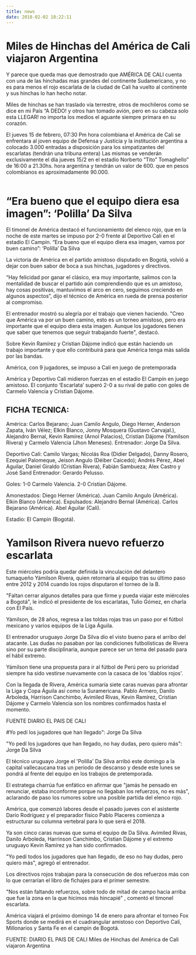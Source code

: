 ```yaml
---
title: news
date: 2018-02-02 18:22:11
---
```

# Miles de Hinchas del América de Cali viajaron Argentina


Y parece que queda mas que demostrado que AMÉRICA DE CALI cuenta con una de las hinchadas mas grandes del continente Sudamericano, y no es para menos el rojo escarlata de la ciudad de Cali ha vuelto al continente y sus hinchas lo han hecho notar.

Miles de hinchas se han traslado vía terrestre, otros de mochileros como se dice en mi País “A DEDO!  y otros han tomado avión, pero en su cabeza solo esta LLEGAR! no importa los medios el aguante siempre primara en su corazón.

El jueves 15 de febrero, 07:30 Pm hora colombiana el América de Cali se enfrentara al joven equipo de Defensa y Justicia y la institución argentina a colocado 3.000 entradas a disposición para los simpatizantes del escarlatas (tendrán una tribuna entera) Las mismas se venderán exclusivamente  el día jueves 15/2 en el estadio Norberto “Tito” Tomaghello” de 16:00 a 21.30hs. hora argentina y tendrán un valor de 600. que en pesos colombianos es aproximadamente 90.000.

 <img src="./index/viaje.jpg" alt="">	

# “Era bueno que el equipo diera esa imagen”: ‘Polilla’ Da Silva


El timonel de América destacó el funcionamiento del elenco rojo, que en la noche de este martes se impuso por 2-0 frente al Deportivo Cali en el estadio El Campín. “Era bueno que el equipo diera esa imagen, vamos por buen camino”: ‘Polilla’ Da Silva

La victoria de América en el partido amistoso disputado en Bogotá, volvió a dejar con buen sabor de boca a sus hinchas, jugadores y directivos.

“Hay felicidad por ganar el clásico, era muy importante, salimos con la mentalidad de buscar el partido aún comprendiendo que es un amistoso, hay cosas positivas, mantuvimos el arco en cero, seguimos creciendo en algunos aspectos”, dijo el técnico de América en rueda de prensa posterior al compromiso.

El entrenador mostró su alegría por el trabajo que vienen haciendo. "Creo que América va por un buen camino, esto es un torneo amistoso, pero era importante que el equipo diera esta imagen. Aunque los jugadores tienen que saber que tenemos que seguir trabajando fuerte", destacó.  

Sobre Kevin Ramírez y Cristian Dájome indicó que están haciendo un trabajo importante y que ello contribuirá para que América tenga más salida por las bandas.

América, con 9 jugadores, se impuso a Cali en juego de pretemporada

América y Deportivo Cali midieron fuerzas en el estadio El Campín en juego amistoso. El conjunto ‘Escarlata’ superó 2-0 a su rival de patio con goles de Carmelo Valencia y Cristian Dájome.

## FICHA TECNICA:

América: Carlos Bejarano; Juan Camilo Angulo, Diego Herner, Anderson Zapata, Iván Vélez; Elkin Blanco, Jonny Mosquera (Gustavo Carvajal.), Alejandro Bernal, Kevin Ramírez (Arnol Palacios), Cristian Dájome (Yamilson Rivera) y Carmelo Valencia (Jhon Meneses).
Entrenador: Jorge Da Silva.

Deportivo Cali: Camilo Vargas; Nicolás Roa (Didier Delgado), Danny Rosero, Ezequiel Palomeque, Jeison Angulo (Déiber Caicedo); Andrés Pérez, Abel Aguilar, Daniel Giraldo (Cristian Rivera), Fabián Sambueza; Alex Castro y José Sand
Entrenador: Gerardo Pelusso.

Goles: 1-0 Carmelo Valencia. 2-0 Cristian Dájome.

Amonestados: Diego Herner (América). Juan Camilo Angulo (América). Elkin Blanco (América).
Expulsados: Alejandro Bernal (América). Carlos Bejarano (América). Abel Aguilar (Cali).

Estadio: El Campín (Bogotá).

# Yamilson Rivera nuevo refuerzo escarlata

Este miércoles podría quedar definida la vinculación del delantero  tumaqueño Yámilson Rivera, quien retornaría al equipo tras su último paso entre 2012 y 2014 cuando los rojos disputaron el torneo de la B.

"Faltan cerrar algunos detalles para que firme y pueda viajar este miércoles a Bogotá", le indicó el presidente de los escarlatas, Tulio Gómez, en charla con El País.

Yámilson, de 28 años, regresa a las toldas rojas tras un paso por el fútbol mexicano y varios equipos de la Liga Águila.

El entrenador uruguayo Jorge Da Silva dio el visto bueno para el arribo del atacante. Las dudas no pasaban por las condiciones futbolísticas de Rivera sino por su parte disciplinaria, aunque parece ser un tema del pasado para el hábil extremo.


Yámilson tiene una propuesta para ir al fútbol de Perú pero su prioridad siempre ha sido vestirse nuevamente con la casaca de los 'diablos rojos'.

Con la llegada de Rivera, América sumaría siete caras nuevas para afrontar la Liga y Copa Águila así como la Suramericana.  Pablo Armero, Danilo Arboleda, Harrison Canchimbo, Avimiled Rivas, Kevin Ramírez, Cristian Dájome y Carmelo Valencia son los nombres confirmados hasta el momento.
 
FUENTE DIARIO EL PAIS DE CALI 

#Yo pedí los jugadores que han llegado": Jorge Da Silva

"Yo pedí los jugadores que han llegado, no hay dudas, pero quiero más": Jorge Da Silva

El técnico uruguayo Jorge el 'Polilla' Da Silva arribó este domingo a la capital vallecaucana tras un periodo de descanso y desde este lunes se pondrá al frente del equipo en los trabajos de pretemporada.

El estratega charrúa fue enfático en afirmar que "jamás he pensado en renunciar, estaba inconforme porque no llegaban los refuerzos, no es más", aclarando de paso los rumores sobre una posible partida del elenco rojo.

América, que comenzó labores desde el pasado jueves con el asistente Darío Rodríguez y el preparador físico Pablo Placeres comienza a estructurar su columna vertebral para lo que será el 2018.

Ya son cinco caras nuevas que suma el equipo de Da Silva. Avimiled Rivas, Danilo Arboleda, Harrinson Canchimbo, Cristian Dájome y el extremo uruguayo Kevin Ramírez ya han sido confirmados.


"Yo pedí todos los jugadores que han llegado, de eso no hay dudas, pero quiero más", agregó el entrenador.

Los directivos rojos trabajan para la consecución de dos refuerzos más con lo que cerrarían el libro de fichajes para el primer semestre.

"Nos están faltando refuerzos, sobre todo de mitad de campo hacia arriba que fue la zona en la que hicimos más hincapié" , comentó el timonel escarlata.

América viajará el próximo domingo 14 de enero para afrontar el torneo Fox Sports donde se medirá en el cuadrangular amistoso con Deportivo Cali, Millonarios y Santa Fe en el campin de Bogotá.
 
FUENTE: DIARIO EL PAIS DE CALI Miles de Hinchas del América de Cali viajaron Argentina


 
 		 	 
